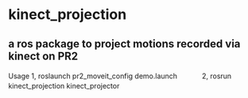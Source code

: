# kinect_projection
a ros package to project motions recorded via kinect on PR2
-------------------------
Usage
1, roslaunch pr2_moveit_config demo.launch 　　　
2, rosrun kinect_projection kinect_projector　　　
